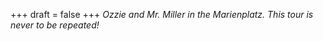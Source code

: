 
+++
draft = false
+++
_Ozzie and Mr. Miller in the Marienplatz. This tour is never to be repeated!_
